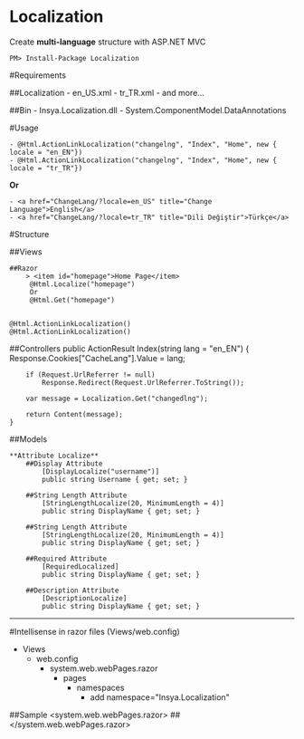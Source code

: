 Localization
============

Create **multi-language** structure with ASP.NET MVC

	PM> Install-Package Localization

#Requirements
  
  ##Localization
      - en_US.xml
      - tr_TR.xml
      - and more...
      
  ##Bin
      - Insya.Localization.dll
      - System.ComponentModel.DataAnnotations

#Usage
  
    - @Html.ActionLinkLocalization("changelng", "Index", "Home", new { locale = "en_EN"})
    - @Html.ActionLinkLocalization("changelng", "Index", "Home", new { locale = "tr_TR"})
  
  **Or**
    
    - <a href="ChangeLang/?locale=en_US" title="Change Language">English</a>
    - <a href="ChangeLang/?locale=tr_TR" title="Dili Değiştir">Türkçe</a>


#Structure

##Views

	##Razor
		> <item id="homepage">Home Page</item>
		 @Html.Localize("homepage")
		 Or
		 @Html.Get("homepage")
	
	
	@Html.ActionLinkLocalization()
	@Html.ActionLinkLocalization()


##Controllers
	public ActionResult Index(string lang = "en_EN")
	{
		Response.Cookies["CacheLang"].Value = lang;
		
		if (Request.UrlReferrer != null)
			Response.Redirect(Request.UrlReferrer.ToString());
		 
		var message = Localization.Get("changedlng");

		return Content(message);
	}

##Models
	
	**Attribute Localize**
		##Display Attribute 
			[DisplayLocalize("username")]
			public string Username { get; set; }

		##String Length Attribute 
			[StringLengthLocalize(20, MinimumLength = 4)]
			public string DisplayName { get; set; }

		##String Length Attribute 
			[StringLengthLocalize(20, MinimumLength = 4)]
			public string DisplayName { get; set; }

		##Required Attribute 
			[RequiredLocalized]
			public string DisplayName { get; set; }
		
		##Description Attribute 
			[DescriptionLocalize]
			public string DisplayName { get; set; }

----------

#Intellisense in razor files (Views/web.config)
- Views
	- web.config
		- system.web.webPages.razor
			- pages
            	- namespaces
            		- add namespace="Insya.Localization" 

##Sample 
    <system.web.webPages.razor>
    <host factoryType="System.Web.Mvc.MvcWebRazorHostFactory, System.Web.Mvc, Version=5.0.0.0, Culture=neutral, PublicKeyToken=31BF3856AD364E35" />
    <pages pageBaseType="System.Web.Mvc.WebViewPage">
    <namespaces>
    <add namespace="System.Web.Mvc" />
    <add namespace="System.Web.Mvc.Ajax" />
    <add namespace="System.Web.Mvc.Html" />
    <add namespace="System.Web.Optimization"/>
    <add namespace="System.Web.Routing" />
    ## <add namespace="Insya.Localization" />
    </namespaces>
    </pages>
    </system.web.webPages.razor>
